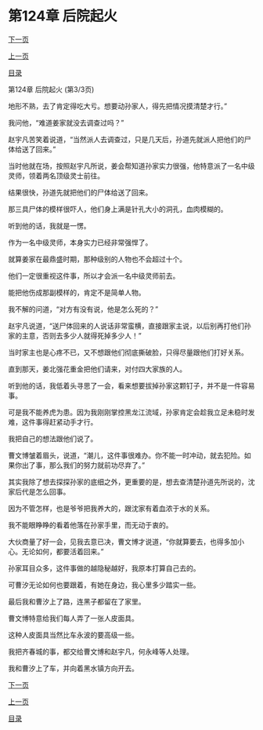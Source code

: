 <h1>第124章  后院起火</h1>
            <div><p><a href="./0372_%E7%AC%AC125%E7%AB%A0_%E9%BB%91%E6%B0%B4%E6%B2%B3.md">下一页</a></p><p><a href="./0370_%E7%AC%AC124%E7%AB%A0_%E5%90%8E%E9%99%A2%E8%B5%B7%E7%81%AB.md">上一页</a></p><p><a href="../">目录</a></p></div>
            <div><p>第124章  后院起火 (第3/3页)</p><p>地形不熟，去了肯定得吃大亏。想要动孙家人，得先把情况摸清楚才行。”</p><p>我问他，“难道姜家就没去调查过吗？”</p><p>赵宇凡苦笑着说道，“当然派人去调查过，只是几天后，孙道先就派人把他们的尸体给送了回来。”</p><p>当时他就在场，按照赵宇凡所说，姜会帮知道孙家实力很强，他特意派了一名中级灵师，领着两名顶级灵士前往。</p><p>结果很快，孙道先就把他们的尸体给送了回来。</p><p>那三具尸体的模样很吓人，他们身上满是针孔大小的洞孔，血肉模糊的。</p><p>听到他的话，我就是一愣。</p><p>作为一名中级灵师，本身实力已经非常强悍了。</p><p>就算姜家在最鼎盛时期，那种级别的人物也不会超过十个。</p><p>他们一定很重视这件事，所以才会派一名中级灵师前去。</p><p>能把他伤成那副模样的，肯定不是简单人物。</p><p>我不解的问道，“对方有没有说，他是怎么死的？”</p><p>赵宇凡说道，“送尸体回来的人说话非常蛮横，直接跟家主说，以后别再打他们孙家的主意，否则去多少人就得死掉多少人！”</p><p>当时家主也是心疼不已，又不想跟他们彻底撕破脸，只得尽量跟他们打好关系。</p><p>直到那天，姜北强花重金把他们请来，对付四大家族的人。</p><p>听到他的话，我低着头寻思了一会，看来想要拔掉孙家这颗钉子，并不是一件容易事。</p><p>可是我不能养虎为患。因为我刚刚掌控黑龙江流域，孙家肯定会趁我立足未稳时发难，这件事得赶紧动手才行。</p><p>我把自己的想法跟他们说了。</p><p>曹文博皱着眉头，说道，“潮儿，这件事很难办。你不能一时冲动，就去犯险。如果你出了事，那么我们的努力就前功尽弃了。”</p><p>其实我除了想去探探孙家的底细之外，更重要的是，想去查清楚孙道先所说的，沈家后代是怎么回事。</p><p>因为不管怎样，也是爷爷把我养大的，跟沈家有着血浓于水的关系。</p><p>我不能眼睁睁的看着他落在孙家手里，而无动于衷的。</p><p>大伙商量了好一会，见我去意已决，曹文博才说道，“你就算要去，也得多加小心。无论如何，都要活着回来。”</p><p>孙家耳目众多，这件事做的越隐秘越好，我原本打算自己去的。</p><p>可曹汐无论如何也要跟着，有她在身边，我心里多少踏实一些。</p><p>最后我和曹汐上了路，连黑子都留在了家里。</p><p>曹文博特意给我们每人弄了一张人皮面具。</p><p>这种人皮面具当然比车永波的要高级一些。</p><p>我把齐春城的事，都交给曹文博和赵宇凡，何永峰等人处理。</p><p>我和曹汐上了车，并向着黑水镇方向开去。</p></div>
            <div><p><a href="./0372_%E7%AC%AC125%E7%AB%A0_%E9%BB%91%E6%B0%B4%E6%B2%B3.md">下一页</a></p><p><a href="./0370_%E7%AC%AC124%E7%AB%A0_%E5%90%8E%E9%99%A2%E8%B5%B7%E7%81%AB.md">上一页</a></p><p><a href="../">目录</a></p></div>